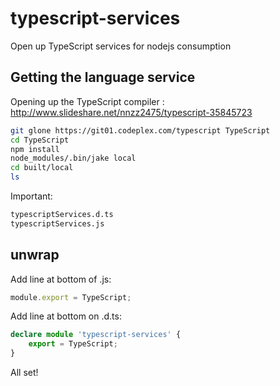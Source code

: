 typescript-services
===================

Open up TypeScript services for nodejs consumption


## Getting the language service
Opening up the TypeScript compiler : http://www.slideshare.net/nnzz2475/typescript-35845723 
```bash
git glone https://git01.codeplex.com/typescript TypeScript
cd TypeScript
npm install 
node_modules/.bin/jake local
cd built/local
ls
```
Important:
```bash
typescriptServices.d.ts
typescriptServices.js
```

## unwrap
Add line at bottom of .js:
```typescript
module.export = TypeScript;
```
Add line at bottom on .d.ts: 
```typescript
declare module 'typescript-services' {
    export = TypeScript;
}
```

All set!
